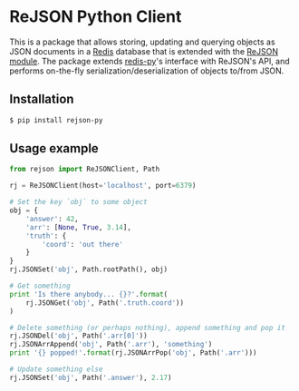 # ReJSON Python Client

This is a package that allows storing, updating and querying objects as JSON
documents in a [Redis](https://redis.io) database that is extended with the
[ReJSON module](https://github.com/redislabsmodules/rejson). The package extends
[redis-py](https://github.com/andymccurdy/redis-py)'s interface with ReJSON's
API, and performs on-the-fly serialization/deserialization of objects to/from
JSON.

## Installation

```bash
$ pip install rejson-py
```

## Usage example

```python
from rejson import ReJSONClient, Path

rj = ReJSONClient(host='localhost', port=6379)

# Set the key `obj` to some object
obj = {
    'answer': 42,
    'arr': [None, True, 3.14],
    'truth': {
        'coord': 'out there'
    }
}
rj.JSONSet('obj', Path.rootPath(), obj)

# Get something
print 'Is there anybody... {}?'.format(
    rj.JSONGet('obj', Path('.truth.coord'))
)

# Delete something (or perhaps nothing), append something and pop it
rj.JSONDel('obj', Path('.arr[0]'))
rj.JSONArrAppend('obj', Path('.arr'), 'something')
print '{} popped!'.format(rj.JSONArrPop('obj', Path('.arr')))

# Update something else
rj.JSONSet('obj', Path('.answer'), 2.17)

```